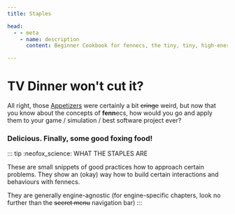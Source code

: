 ```yaml
---
title: Staples

head:
  - - meta
    - name: description
      content: Beginner Cookbook for fennecs, the tiny, tiny, high-energy Entity-Component System

---
```


# TV Dinner won't cut it?
All right, those [Appetizers](../appetizers/) were certainly a bit ~~cringe~~ weird, but now that you know about the concepts of **fenn**ecs, how would you go and apply them to your game / simulation / best software project ever?

### Delicious. Finally, some good foxing food!

::: tip :neofox_science: WHAT THE STAPLES ARE

These are small snippets of good practices how to approach certain problems. They show an (okay) way how to build certain interactions and behaviours with fennecs.

They are generally engine-agnostic (for engine-specific chapters, look no further than the ~~secret menu~~ navigation bar)
:::


